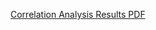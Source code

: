 [Correlation Analysis Results PDF](https://github.com/nguyenhau5970/Correlation-Between-Bike-Traffic-and-Police-Responses-in-Seattle/blob/main/Correlation%20Analysis.pdf)

